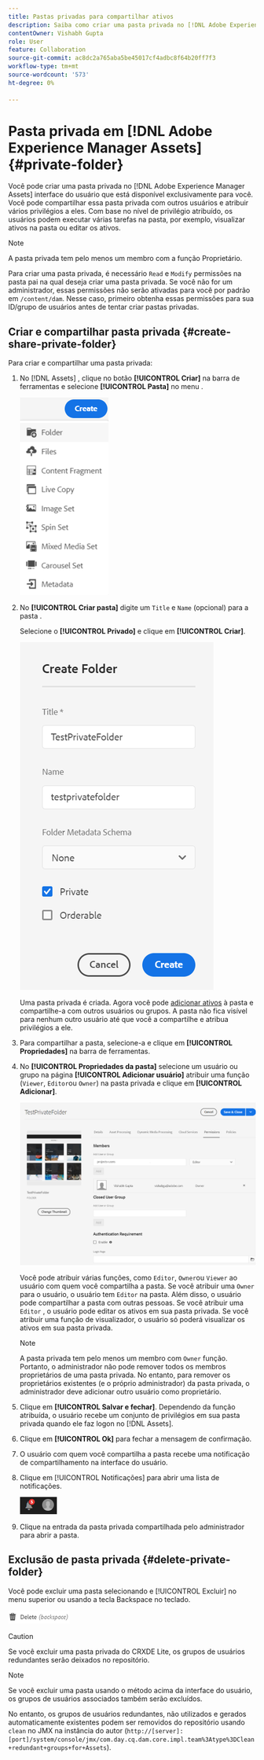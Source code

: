 ```yaml
---
title: Pastas privadas para compartilhar ativos
description: Saiba como criar uma pasta privada no [!DNL Adobe Experience Manager Assets] e compartilhá-lo com outros usuários e atribuir vários privilégios a eles.
contentOwner: Vishabh Gupta
role: User
feature: Collaboration
source-git-commit: ac8dc2a765aba5be45017cf4adbc8f64b20ff7f3
workflow-type: tm+mt
source-wordcount: '573'
ht-degree: 0%

---
```


# Pasta privada em [!DNL Adobe Experience Manager Assets] {#private-folder}

Você pode criar uma pasta privada no [!DNL Adobe Experience Manager Assets] interface do usuário que está disponível exclusivamente para você. Você pode compartilhar essa pasta privada com outros usuários e atribuir vários privilégios a eles. Com base no nível de privilégio atribuído, os usuários podem executar várias tarefas na pasta, por exemplo, visualizar ativos na pasta ou editar os ativos.

>[!NOTE]
>
>A pasta privada tem pelo menos um membro com a função Proprietário.
>
>Para criar uma pasta privada, é necessário `Read` e `Modify` permissões na pasta pai na qual deseja criar uma pasta privada. Se você não for um administrador, essas permissões não serão ativadas para você por padrão em `/content/dam`. Nesse caso, primeiro obtenha essas permissões para sua ID/grupo de usuários antes de tentar criar pastas privadas.

## Criar e compartilhar pasta privada  {#create-share-private-folder}

Para criar e compartilhar uma pasta privada:

1. No [!DNL Assets] , clique no botão **[!UICONTROL Criar]** na barra de ferramentas e selecione **[!UICONTROL Pasta]** no menu .

   ![Criar pasta de ativos](assets/create-folder.png)

1. No **[!UICONTROL Criar pasta]** digite um `Title` e `Name` (opcional) para a pasta .

   Selecione o **[!UICONTROL Privado]** e clique em **[!UICONTROL Criar]**.

   ![chlimage_1-413](assets/create-private-folder.png)

   Uma pasta privada é criada. Agora você pode [adicionar ativos](add-assets.md#upload-assets) à pasta e compartilhe-a com outros usuários ou grupos. A pasta não fica visível para nenhum outro usuário até que você a compartilhe e atribua privilégios a ele.

1. Para compartilhar a pasta, selecione-a e clique em **[!UICONTROL Propriedades]** na barra de ferramentas.

1. No **[!UICONTROL Propriedades da pasta]** selecione um usuário ou grupo na página **[!UICONTROL Adicionar usuário]** atribuir uma função (`Viewer`, `Editor`ou `Owner`) na pasta privada e clique em **[!UICONTROL Adicionar]**.

   ![assign-user-group](assets/assign-permissions-private-folder.png)

   Você pode atribuir várias funções, como `Editor`, `Owner`ou `Viewer` ao usuário com quem você compartilha a pasta. Se você atribuir uma `Owner` para o usuário, o usuário tem `Editor` na pasta. Além disso, o usuário pode compartilhar a pasta com outras pessoas. Se você atribuir uma `Editor` , o usuário pode editar os ativos em sua pasta privada. Se você atribuir uma função de visualizador, o usuário só poderá visualizar os ativos em sua pasta privada.

   >[!NOTE]
   >
   >A pasta privada tem pelo menos um membro com `Owner` função. Portanto, o administrador não pode remover todos os membros proprietários de uma pasta privada. No entanto, para remover os proprietários existentes (e o próprio administrador) da pasta privada, o administrador deve adicionar outro usuário como proprietário.

1. Clique em **[!UICONTROL Salvar e fechar]**. Dependendo da função atribuída, o usuário recebe um conjunto de privilégios em sua pasta privada quando ele faz logon no [!DNL Assets].
1. Clique em **[!UICONTROL Ok]** para fechar a mensagem de confirmação.
1. O usuário com quem você compartilha a pasta recebe uma notificação de compartilhamento na interface do usuário.

1. Clique em [!UICONTROL Notificações] para abrir uma lista de notificações.

   ![notificação](assets/notification-icon.png)

1. Clique na entrada da pasta privada compartilhada pelo administrador para abrir a pasta.

## Exclusão de pasta privada {#delete-private-folder}

Você pode excluir uma pasta selecionando e [!UICONTROL Excluir] no menu superior ou usando a tecla Backspace no teclado.

![excluir opção no menu superior](assets/delete-option.png)

>[!CAUTION]
>
>Se você excluir uma pasta privada do CRXDE Lite, os grupos de usuários redundantes serão deixados no repositório.

>[!NOTE]
>
>Se você excluir uma pasta usando o método acima da interface do usuário, os grupos de usuários associados também serão excluídos.
>
>No entanto, os grupos de usuários redundantes, não utilizados e gerados automaticamente existentes podem ser removidos do repositório usando `clean` no JMX na instância do autor (`http://[server]:[port]/system/console/jmx/com.day.cq.dam.core.impl.team%3Atype%3DClean+redundant+groups+for+Assets`).
